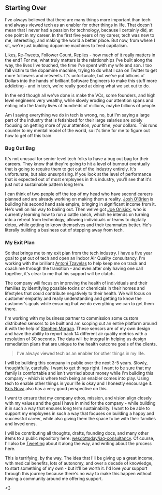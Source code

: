 ## Starting Over

I've always believed that there are many things more important than tech and always viewed tech as an enabler for other things in life. That doesn't mean that I never had a passion for technology, because I certainly did, at one point in my career. In the first five years of my career, tech was new to me, interesting, and making the world a better place. But now, from where I sit, we're just building dopamine machines to feed capitalism. 

Likes, Re-Tweets, Follower Count, Replies - how much of it really matters in the end? For me, what truly matters is the relationships I've built along the way, the lives I've touched, the time I've spent with my wife and son. I too fall victim to the dopamine machine, trying to do what I can on Twitter to get more followers and retweets. It's unfortunate, but we've put billions of Dollars into the hands of brilliant Software Engineers to make this stuff more addicting - and in tech, we're really good at doing what we set out to do.

In the end though all we've done is make the VCs, some founders, and high level engineers very wealthy, while slowly eroding our attention spans and eating into the family lives of hundreds of millions, maybe billions of people.

Am I saying everything we do in tech is wrong, no, but I'm saying a large part of the industry that is fetishized for their large salaries are solely focusing on getting more of your attention, your time, your dollars. This runs counter to my mental model of the world, so it's time for me to figure out how to get off this train.

### Bug Out Bag

It's not unusual for senior level tech folks to have a bug out bag for their careers. They know that they're going to hit a level of burnout eventually that is going to require them to get out of the industry entirely. It's unfortunate, but also unsurprising. If you look at the level of performance that is expected out of most employees in this industry, you'll see that it's just not a sustainable pattern long term. 

I can think of two people off the top of my head who have second careers planned and are already working on making them a reality. [Josh O'Brien](https://twitter.com/joshobrien77) is building his second hand sale empire, bringing in significant income from it. He's well on his way to bailing out. Then we've got [Joe Onisick](https://twitter.com/joeonisick), who is currently learning how to run a cattle ranch, which he intends on turning into a retreat from technology, allowing individuals or teams to digitally detox, while getting to know themselves and their teammates better. He's literally building a business out of stepping away from tech. 

### My Exit Plan

So that brings me to my exit plan from the tech industry. I have a five year goal to get out of tech and open an Indoor Air Quality consultancy. I'm working with the brilliant [Antoni Tzavelas](https://twitter.com/antoniscloud) to help keep me on track and coach me through the transition - and even after only having one call together, it's clear to me that his support will be clutch. 

The company will focus on improving the health of individuals and their families by identifying possible toxins or chemicals in their homes and lifestyles that could contribute negatively to their health. We will focus on customer empathy and really understanding and getting to know the customer's goals while ensuring that we do everything we can to get them there. 

I'm working with my business partner to commission some custom distributed sensors to be built and am scoping out an entire platform around it with the help of [Stephen Morgan](https://twitter.com/rebelopsio). These sensors are of my own design and have the ability to report back 14 different air quality metrics with a resolution of 30 seconds. The data will be integral in helping us design remediation plans that are unique to the health outcome goals of the clients. 

> I've always viewed tech as an enabler for other things in my life.

I will be building this company in public over the next 3-5 years. Slowly, thoughtfully, carefully. I want to get things right. I want to be sure that my family is comfortable and isn't worried about money while I'm building this company - which is where tech being an enabler comes into play. Using tech to enable other things in your life is okay and I honestly encourage it. [Kris Nova](https://twitter.com/krisnova) also has a very good perspective on this.

I want to ensure that my company ethos, mission, and vision align closely with my values and the goal I have in mind for the company - while building it in such a way that ensures long term sustainability. I want to be able to support my employees in such a way that focuses on building a happy and successful career, while also giving them the space to be with their families and loved ones.

I will be contributing all thoughts, drafts, founding docs, and many other items to a public repository here: [wesdottoday/iaq-consultancy](https://github.com/wesdottoday/iaq-consultancy). Of course, I'll also be [Tweeting](https://twitter.com/wesdottoday) about it along the way, and writing about the process here.

This is terrifying, by the way. The idea that I'll be giving up a great income, with medical benefits, lots of autonomy, and over a decade of knowledge, to start something of my own - but it'll be worth it. I'd love your support through this journey because there's no way to make this happen without having a community around me offering support. 

<3